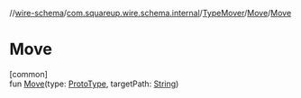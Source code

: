 //[wire-schema](../../../../index.md)/[com.squareup.wire.schema.internal](../../index.md)/[TypeMover](../index.md)/[Move](index.md)/[Move](-move.md)

# Move

[common]\
fun [Move](-move.md)(type: [ProtoType](../../../com.squareup.wire.schema/-proto-type/index.md), targetPath: [String](https://kotlinlang.org/api/latest/jvm/stdlib/kotlin/-string/index.html))

